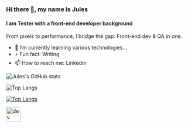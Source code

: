 ### Hi there 👋, my name is Jules

#### I am Tester with a front-end developer background

From pixels to performance, I bridge the gap: Front-end dev & QA in one.

- 🌱 I’m currently learning various technologies...
- ⚡ Fun fact: Writing
- 📫 How to reach me: Linkedin 

![Jules's GitHub stats](https://github-readme-stats.vercel.app/api?username=Devfront-end&theme=dark&show_icons=true)


![Top Langs](https://github-readme-stats.vercel.app/api/top-langs/?username=Devfront-end&size_weight=0.5&count_weight=0.5)

[![Top Langs](https://github-readme-stats.vercel.app/api/top-langs/?username=Devfront-end&layout=pie)](https://github.com/Devfront-end/github-readme-stats)
  
[<img src='https://cdn.jsdelivr.net/npm/simple-icons@3.0.1/icons/hashnode.svg' alt='dev' height='40'>](https://jules.hashnode.dev/)

<!--
**Devfront-end/Devfront-end** is a ✨ _special_ ✨ repository because its `README.md` (this file) appears on your GitHub profile.


-->

